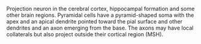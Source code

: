 Projection neuron in the cerebral cortex, hippocampal formation and some other brain regions. Pyramidal cells have a pyramid-shaped soma with the apex and an apical dendrite pointed toward the pial surface and other dendrites and an axon emerging from the base. The axons may have local collaterals but also project outside their cortical region (MSH).
